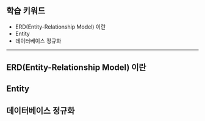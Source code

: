 ## 학습 키워드

- ERD(Entity-Relationship Model) 이란
- Entity
- 데이터베이스 정규화
<hr>

## ERD(Entity-Relationship Model) 이란
## Entity 
## 데이터베이스 정규화 